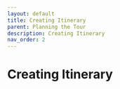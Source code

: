 ```yaml
---
layout: default
title: Creating Itinerary
parent: Planning the Tour
description: Creating Itinerary
nav_order: 2
---
```


# Creating Itinerary
